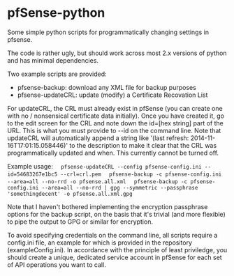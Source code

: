 pfSense-python
==============

Some simple python scripts for programmatically changing settings in pfsense.

The code is rather ugly, but should work across most 2.x versions of python and has minimal dependencies.

Two example scripts are provided:
 - pfsense-backup: download any XML file for backup purposes
 - pfsense-updateCRL: update (modify) a Certificate Recovation List

For updateCRL, the CRL must already exist in pfSense (you can create one with no / nonsensical certificate data initially).  Once you have created it, go to the edit screen for the CRL and note down the id=[hex string] part of the URL.  This is what you must provide to --id on the command line.  Note that updateCRL will automatically append a string like '(last refresh: 2014-11-16T17:01:15.058446)' to the description to make it clear that the CRL was programmatically updated and when.  This currently cannot be turned off.

Example usage:
`  pfsense-updateCRL --config pfsense-config.ini --id=54683267e1bc5 --crl=crl.pem`
`  pfsense-backup -c pfsense-config.ini --area=all --no-rrd -o pfsense.all.xml`
`  pfsense-backup -c pfsense-config.ini --area=all --no-rrd | gpg --symmetric --passphrase 'somethingdecent' -o pfsense.all.xml.gpg`

Note that I haven't bothered implementing the encryption passphrase options for the backup script, on the basis that it's trivial (and more flexible) to pipe the output to GPG or similar for encryption.

To avoid specifying credentials on the command line, all scripts require a config.ini file, an example for which is provided in the repository (exampleConfig.ini).  In accordance with the principle of least priviledge, you should create a unique, dedicated service account in pfSense for each set of API operations you want to call.
